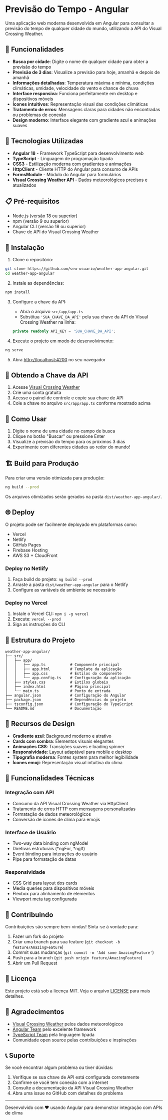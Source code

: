 # Previsão do Tempo - Angular

Uma aplicação web moderna desenvolvida em Angular para consultar a previsão do tempo de qualquer cidade do mundo, utilizando a API do Visual Crossing Weather.

## 🌟 Funcionalidades

- **Busca por cidade**: Digite o nome de qualquer cidade para obter a previsão do tempo
- **Previsão de 3 dias**: Visualize a previsão para hoje, amanhã e depois de amanhã
- **Informações detalhadas**: Temperatura máxima e mínima, condições climáticas, umidade, velocidade do vento e chance de chuva
- **Interface responsiva**: Funciona perfeitamente em desktop e dispositivos móveis
- **Ícones intuitivos**: Representação visual das condições climáticas
- **Tratamento de erros**: Mensagens claras para cidades não encontradas ou problemas de conexão
- **Design moderno**: Interface elegante com gradiente azul e animações suaves

## 🚀 Tecnologias Utilizadas

- **Angular 18** - Framework TypeScript para desenvolvimento web
- **TypeScript** - Linguagem de programação tipada
- **CSS3** - Estilização moderna com gradientes e animações
- **HttpClient** - Cliente HTTP do Angular para consumo de APIs
- **FormsModule** - Módulo do Angular para formulários
- **Visual Crossing Weather API** - Dados meteorológicos precisos e atualizados

## 📋 Pré-requisitos

- Node.js (versão 18 ou superior)
- npm (versão 9 ou superior)
- Angular CLI (versão 18 ou superior)
- Chave de API do Visual Crossing Weather

## 🔧 Instalação

1. Clone o repositório:
```bash
git clone https://github.com/seu-usuario/weather-app-angular.git
cd weather-app-angular
```

2. Instale as dependências:
```bash
npm install
```

3. Configure a chave da API:
   - Abra o arquivo `src/app/app.ts`
   - Substitua `'SUA_CHAVE_DA_API'` pela sua chave da API do Visual Crossing Weather na linha:
   ```typescript
   private readonly API_KEY = 'SUA_CHAVE_DA_API';
   ```

4. Execute o projeto em modo de desenvolvimento:
```bash
ng serve
```

5. Abra [http://localhost:4200](http://localhost:4200) no seu navegador

## 🔑 Obtendo a Chave da API

1. Acesse [Visual Crossing Weather](https://www.visualcrossing.com/)
2. Crie uma conta gratuita
3. Acesse o painel de controle e copie sua chave de API
4. Cole a chave no arquivo `src/app/app.ts` conforme mostrado acima

## 📱 Como Usar

1. Digite o nome de uma cidade no campo de busca
2. Clique no botão "Buscar" ou pressione Enter
3. Visualize a previsão do tempo para os próximos 3 dias
4. Experimente com diferentes cidades ao redor do mundo!

## 🏗️ Build para Produção

Para criar uma versão otimizada para produção:

```bash
ng build --prod
```

Os arquivos otimizados serão gerados na pasta `dist/weather-app-angular/`.

## 🌐 Deploy

O projeto pode ser facilmente deployado em plataformas como:
- Vercel
- Netlify
- GitHub Pages
- Firebase Hosting
- AWS S3 + CloudFront

### Deploy no Netlify

1. Faça build do projeto: `ng build --prod`
2. Arraste a pasta `dist/weather-app-angular` para o Netlify
3. Configure as variáveis de ambiente se necessário

### Deploy no Vercel

1. Instale o Vercel CLI: `npm i -g vercel`
2. Execute: `vercel --prod`
3. Siga as instruções do CLI

## 📄 Estrutura do Projeto

```
weather-app-angular/
├── src/
│   ├── app/
│   │   ├── app.ts           # Componente principal
│   │   ├── app.html         # Template da aplicação
│   │   ├── app.css          # Estilos do componente
│   │   └── app.config.ts    # Configuração da aplicação
│   ├── styles.css           # Estilos globais
│   ├── index.html           # Página principal
│   └── main.ts              # Ponto de entrada
├── angular.json             # Configuração do Angular
├── package.json             # Dependências do projeto
├── tsconfig.json            # Configuração do TypeScript
└── README.md                # Documentação
```

## 🎨 Recursos de Design

- **Gradiente azul**: Background moderno e atrativo
- **Cards com sombra**: Elementos visuais elegantes
- **Animações CSS**: Transições suaves e loading spinner
- **Responsividade**: Layout adaptável para mobile e desktop
- **Tipografia moderna**: Fontes system para melhor legibilidade
- **Ícones emoji**: Representação visual intuitiva do clima

## 🔧 Funcionalidades Técnicas

### Integração com API
- Consumo da API Visual Crossing Weather via HttpClient
- Tratamento de erros HTTP com mensagens personalizadas
- Formatação de dados meteorológicos
- Conversão de ícones de clima para emojis

### Interface de Usuário
- Two-way data binding com ngModel
- Diretivas estruturais (*ngFor, *ngIf)
- Event binding para interações do usuário
- Pipe para formatação de datas

### Responsividade
- CSS Grid para layout dos cards
- Media queries para dispositivos móveis
- Flexbox para alinhamento de elementos
- Viewport meta tag configurada

## 🤝 Contribuindo

Contribuições são sempre bem-vindas! Sinta-se à vontade para:

1. Fazer um fork do projeto
2. Criar uma branch para sua feature (`git checkout -b feature/AmazingFeature`)
3. Commit suas mudanças (`git commit -m 'Add some AmazingFeature'`)
4. Push para a branch (`git push origin feature/AmazingFeature`)
5. Abrir um Pull Request

## 📝 Licença

Este projeto está sob a licença MIT. Veja o arquivo [LICENSE](LICENSE) para mais detalhes.

## 🙏 Agradecimentos

- [Visual Crossing Weather](https://www.visualcrossing.com/) pelos dados meteorológicos
- [Angular Team](https://angular.io/) pelo excelente framework
- [TypeScript Team](https://www.typescriptlang.org/) pela linguagem tipada
- Comunidade open source pelas contribuições e inspirações

## 📞 Suporte

Se você encontrar algum problema ou tiver dúvidas:

1. Verifique se sua chave de API está configurada corretamente
2. Confirme se você tem conexão com a internet
3. Consulte a documentação da API Visual Crossing Weather
4. Abra uma issue no GitHub com detalhes do problema

---

Desenvolvido com ❤️ usando Angular para demonstrar integração com APIs de clima

